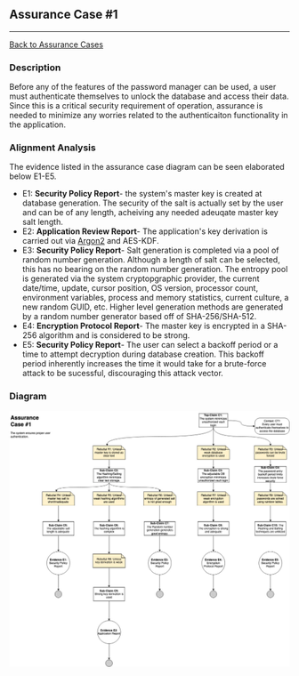 ## Assurance Case #1
---
[Back to Assurance Cases](https://github.com/JCKelley-CYBR/CYBR-8420-SoftwareAssurance/blob/main/AssuranceCases.md)

### Description
Before any of the features of the password manager can be used, a user must authenticate themselves to unlock the database and access their data. Since this is a critical security requirement of operation, assurance is needed to minimize any worries related to the authenticaiton functionality in the application. 

### Alignment Analysis
The evidence listed in the assurance case diagram can be seen elaborated below E1-E5.
* E1: __Security Policy Report__- the system's master key is created at database generation. The security of the salt is actually set by the user and can be of any length, acheiving any needed adeuqate master key salt length.
* E2: __Application Review Report__- The application's key derivation is carried out via [Argon2](https://www.argon2.com/) and AES-KDF.
* E3: __Security Policy Report__- Salt generation is completed via a pool of random number generation. Although a length of salt can be selected, this has no bearing on the random number generation. The entropy pool is generated via the system cryptopgraphic provider, the current date/time, update, cursor position, OS version, processor count, environment variables, process and memory statistics, current culture, a new random GUID, etc. Higher level generation methods are generated by a random number generator based off of SHA-256/SHA-512.
* E4: __Encryption Protocol Report__- The master key is encrypted in a SHA-256 algorithm and is considered to be strong.
* E5: __Security Policy Report__- The user can select a backoff period or a time to attempt decryption during database creation. This backoff period inherently increases the time it would take for a brute-force attack to be sucessful, discouraging this attack vector.
### Diagram
![](AssuranceCaseV2.jpg)
